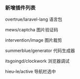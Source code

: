 ### 新增插件列表
overtrue/laravel-lang 语言包

mews/captcha 图片验证码

intervention/image 图片裁剪

summerblue/generator 代码生成器

itsgoingd/clockwork 浏览器调试

hieu-le/active 导航栏选中